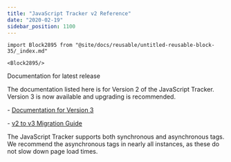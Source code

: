 ```yaml
---
title: "JavaScript Tracker v2 Reference"
date: "2020-02-19"
sidebar_position: 1100
---
```


```mdx-code-block
import Block2895 from "@site/docs/reusable/untitled-reusable-block-35/_index.md"

<Block2895/>
```

Documentation for latest release

The documentation listed here is for Version 2 of the JavaScript Tracker. Version 3 is now available and upgrading is recommended.

\- [Documentation for Version 3](/docs/collecting-data/collecting-from-own-applications/javascript-trackers/index.md)

\- [v2 to v3 Migration Guide](/docs/collecting-data/collecting-from-own-applications/javascript-trackers/javascript-tracker/v2-to-v3-migration-guide.md)

The JavaScript Tracker supports both synchronous and asynchronous tags. We recommend the asynchronous tags in nearly all instances, as these do not slow down page load times.
